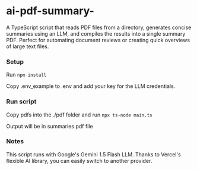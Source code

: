 # ai-pdf-summary-

A TypeScript script that reads PDF files from a directory, generates concise summaries using an LLM, and compiles the results into a single summary PDF. Perfect for automating document reviews or creating quick overviews of large text files.

### Setup

Run `npm install`

Copy .env_example to .env and add your key for the LLM credentials.

### Run script

Copy pdfs into the ./pdf folder and run `npx ts-node main.ts`

Output will be in summaries.pdf file

### Notes

This script runs with Google's Gemini 1.5 Flash LLM. Thanks to Vercel's flexible AI library, you can easily switch to another provider.
